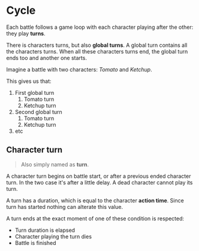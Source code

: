 # Cycle

Each battle follows a game loop with each character playing after the other: they play **turns**.

There is characters turns, but also **global turns**. A global turn contains all the characters turns.
When all these characters turns end, the global turn ends too and another one starts.

Imagine a battle with two characters: *Tomato* and *Ketchup*.

This gives us that:
1. First global turn
    1. Tomato turn
    2. Ketchup turn
2. Second global turn
    1. Tomato turn
    2. Ketchup turn
3. etc

## Character turn

> Also simply named as **turn**.

A character turn begins on battle start, or after a previous ended character turn. In the two case it's after a little delay.
A dead character cannot play its turn.

A turn has a duration, which is equal to the character **action time**.
Since turn has started nothing can alterate this value.

A turn ends at the exact moment of one of these condition is respected:
- Turn duration is elapsed
- Character playing the turn dies
- Battle is finished
